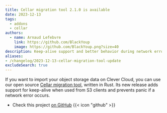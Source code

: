 ```yaml
---
title: Cellar migration tool 2.1.0 is available
date: 2023-12-13
tags:
  - addons
  - cellar
authors:
  - name: Arnaud Lefebvre
    link: https://github.com/BlackYoup
    image: https://github.com/BlackYoup.png?size=40
description: Keep-alive support and better behavior during network errors
aliases:
- /changelog/2023-12-13-cellar-migration-tool-update
excludeSearch: true
---
```


If you want to import your object storage data on Clever Cloud, you can use our open source [Cellar migration tool](https://github.com/CleverCloud/cellar-migration/releases/tag/v2.1.0), written in Rust. Its new release adds support for keep-alive when used from S3 clients and prevents panic if a network error occurs.

 - Check this project [on GitHub](https://github.com/CleverCloud/cellar-migration) {{< icon "github" >}}

